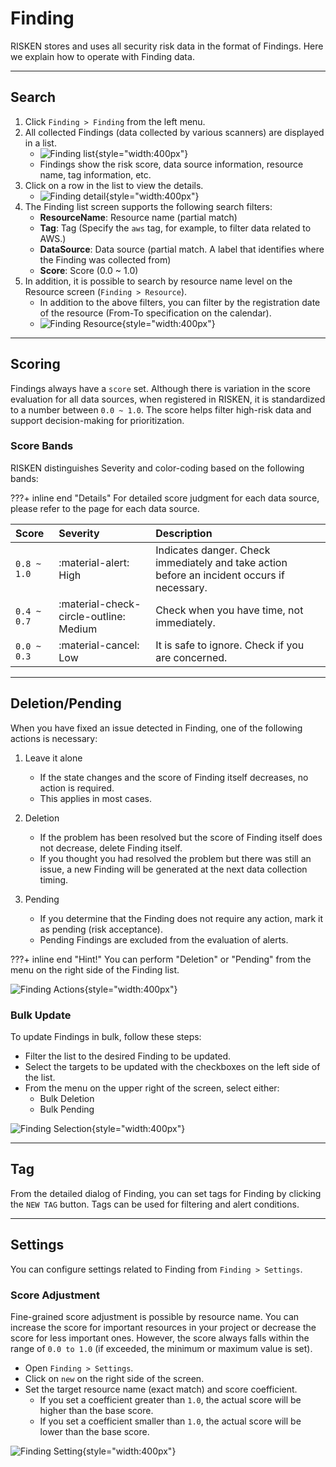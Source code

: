 # Finding
RISKEN stores and uses all security risk data in the format of Findings. Here we explain how to operate with Finding data.

---

## Search

1. Click `Finding > Finding` from the left menu.
2. All collected Findings (data collected by various scanners) are displayed in a list.
    - ![Finding list](/img/risken/finding_list.png){style="width:400px"}
    - Findings show the risk score, data source information, resource name, tag information, etc.
3. Click on a row in the list to view the details.
    - ![Finding detail](/img/risken/finding_detail.png){style="width:400px"}
4. The Finding list screen supports the following search filters:
    - **ResourceName**: Resource name (partial match)
    - **Tag**: Tag (Specify the `aws` tag, for example, to filter data related to AWS.)
    - **DataSource**: Data source (partial match. A label that identifies where the Finding was collected from)
    - **Score**: Score (0.0 ~ 1.0)
5. In addition, it is possible to search by resource name level on the Resource screen (`Finding > Resource`).
    - In addition to the above filters, you can filter by the registration date of the resource (From-To specification on the calendar).
    - ![Finding Resource](/img/risken/finding_resource.png){style="width:400px"}

---

## Scoring

Findings always have a `score` set. Although there is variation in the score evaluation for all data sources, when registered in RISKEN, it is standardized to a number between `0.0 ~ 1.0`. The score helps filter high-risk data and support decision-making for prioritization.

### Score Bands

RISKEN distinguishes Severity and color-coding based on the following bands:

???+ inline end "Details"
    For detailed score judgment for each data source, please refer to the page for each data source.

| Score       | Severity                           | Description                                                            |
| :---------- | :--------------------------------- | :--------------------------------------------------------------------- |
| `0.8 ~ 1.0` | :material-alert:                High | Indicates danger. Check immediately and take action before an incident occurs if necessary. |
| `0.4 ~ 0.7` | :material-check-circle-outline:  Medium | Check when you have time, not immediately. |
| `0.0 ~ 0.3` | :material-cancel:               Low | It is safe to ignore. Check if you are concerned. |

---

## Deletion/Pending

When you have fixed an issue detected in Finding, one of the following actions is necessary:

1. Leave it alone
    - If the state changes and the score of Finding itself decreases, no action is required.
    - This applies in most cases.

2. Deletion
    - If the problem has been resolved but the score of Finding itself does not decrease, delete Finding itself.
    - If you thought you had resolved the problem but there was still an issue, a new Finding will be generated at the next data collection timing.

3. Pending
    - If you determine that the Finding does not require any action, mark it as pending (risk acceptance).
    - Pending Findings are excluded from the evaluation of alerts.

???+ inline end "Hint!"
    You can perform "Deletion" or "Pending" from the menu on the right side of the Finding list.

![Finding Actions](/img/risken/finding_action.png){style="width:400px"}


### Bulk Update

To update Findings in bulk, follow these steps:

- Filter the list to the desired Finding to be updated.
- Select the targets to be updated with the checkboxes on the left side of the list.
- From the menu on the upper right of the screen, select either:
    - Bulk Deletion
    - Bulk Pending

![Finding Selection](/img/risken/finding_selected.png){style="width:400px"}

---

## Tag

From the detailed dialog of Finding, you can set tags for Finding by clicking the `NEW TAG` button. Tags can be used for filtering and alert conditions.

---

## Settings

You can configure settings related to Finding from `Finding > Settings`.

### Score Adjustment

Fine-grained score adjustment is possible by resource name. You can increase the score for important resources in your project or decrease the score for less important ones. However, the score always falls within the range of `0.0 to 1.0` (if exceeded, the minimum or maximum value is set).

- Open `Finding > Settings`.
- Click on `new` on the right side of the screen.
- Set the target resource name (exact match) and score coefficient.
    - If you set a coefficient greater than `1.0`, the actual score will be higher than the base score.
    - If you set a coefficient smaller than `1.0`, the actual score will be lower than the base score.

![Finding Setting](/img/risken/finding_setting.png){style="width:400px"}
